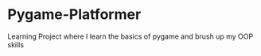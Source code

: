 # Pygame-Platformer
 Learning Project where I learn the basics of pygame and brush up my OOP skills
